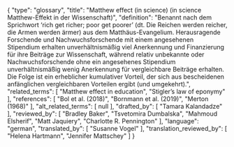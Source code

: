 {
    "type": "glossary",
    "title": "Matthew effect (in science) (in science Matthew-Effekt in der Wissenschaft)",
    "definition": "Benannt nach dem Sprichwort ‘rich get richer; poor get poorer’ (dt. Die Reichen werden reicher, die Armen werden ärmer) aus dem Matthäus-Evangelium. Herausragende Forschende und Nachwuchsforschende mit einem angesehenen Stipendium erhalten unverhältnismäßig viel Anerkennung und Finanzierung für ihre Beiträge zur Wissenschaft, während relativ unbekannte oder Nachwuchsforschende ohne ein angesehenes Stipendium unverhältnismäßig wenig Anerkennung für vergleichbare Beiträge erhalten. Die Folge ist ein erheblicher kumulativer Vorteil, der sich aus bescheidenen anfänglichen vergleichbaren Vorteilen ergibt (und umgekehrt).",
    "related_terms": [
        "Matthew effect in education",
        "Stigler’s law of eponymy"
    ],
    "references": [
        "Bol et al. (2018)",
        "Bornmann et al. (2019)",
        "Merton (1968)"
    ],
    "alt_related_terms": [
        null
    ],
    "drafted_by": [
        "Tamara Kalandadze"
    ],
    "reviewed_by": [
        "Bradley Baker",
        "Tsvetomira Dumbalska",
        "Mahmoud Elsherif",
        "Matt Jaquiery",
        "Charlotte R. Pennington"
    ],
    "language": "german",
    "translated_by": [
        "Susanne Vogel"
    ],
    "translation_reviewed_by": [
        "Helena Hartmann",
        "Jennifer Mattschey"
    ]
}